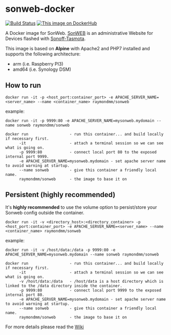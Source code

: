 sonweb-docker
================
[![Build Status](https://travis-ci.org/RaymondMouthaan/sonweb-docker.svg?branch=master)](https://travis-ci.org/RaymondMouthaan/sonweb-docker)
[![This image on DockerHub](https://img.shields.io/docker/pulls/raymondmm/sonweb.svg)](https://hub.docker.com/r/raymondmm/sonweb/)

A Docker image for SonWeb. [SonWEB](https://github.com/reloxx13/SonWEB) is an administrative Website for Devices flashed with [Sonoff-Tasmota](https://github.com/arendst/Sonoff-Tasmota).

This image is based on **Alpine** with Apache2 and PHP7 installed and supports the following architecture:
  - arm   (i.e. Raspberry PI3)
  - amd64 (i.e. Synology DSM)

## How to run
```docker run -it -p <host_port:container_port> -e APACHE_SERVER_NAME=<server_name> --name <container_name> raymondmm/sonweb```

example: 
```
docker run -it -p 9999:80 -e APACHE_SERVER_NAME=mysonweb.mydomain --name sonweb raymondmm/sonweb
```

```
docker run                  - run this container... and build locally if necessary first.
      -it                   - attach a terminal session so we can see what is going on.
      -p 9999:80            - connect local port 80 to the exposed internal port 9999.
      -e APACHE_SERVER_NAME=mysonweb.mydomain - set apache server name to avoid warning at startup.
      --name sonweb         - give this container a friendly local name.
      raymondmm/sonweb      - the image to base it on
```

## Persistent (highly recommended)
It's __highly recommended__ to use the volume option to persist/store your Sonweb config outside the container.

```
docker run -it -v <directory_host>:<directory_container> -p <host_port:container_port> -e APACHE_SERVER_NAME=<server_name> --name <container_name> raymondmm/sonweb
```

example:
```
docker run -it -v /host/data:/data -p 9999:80 -e APACHE_SERVER_NAME=mysonweb.mydomain --name sonweb raymondmm/sonweb
```

```
docker run                  - run this container... and build locally if necessary first.
      -it                   - attach a terminal session so we can see what is going on.
      -v /host/data:/data   - /host/data is a host directory which is linked to the /data directory inside the container.
      -p 9999:80            - connect local port 9999 to the exposed internal port 80.
      -e APACHE_SERVER_NAME=mysonweb.mydomain - set apache server name to avoid warning at startup.
      --name sonweb         - give this container a friendly local name.
      raymondmm/sonweb      - the image to base it on
```

For more details please read the [Wiki](https://github.com/RaymondMouthaan/sonweb-docker/wiki)
